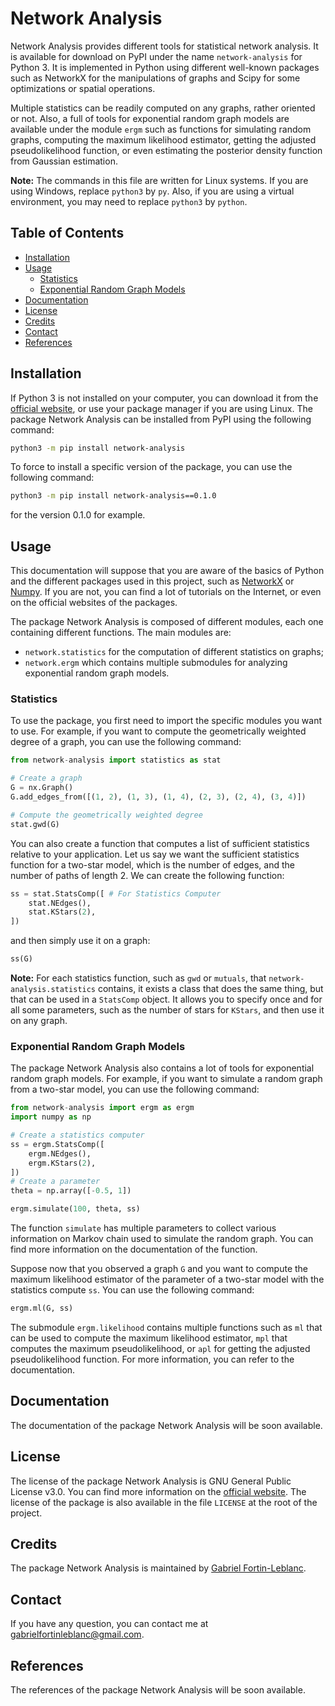 # Network Analysis <!-- omit in toc -->

Network Analysis provides different tools for statistical network analysis. It is available for download on PyPI under the name `network-analysis` for Python 3. It is implemented in Python using different well-known packages such as NetworkX for the manipulations of graphs and Scipy for some optimizations or spatial operations.

Multiple statistics can be readily computed on any graphs, rather oriented or not. Also, a full of tools for exponential random graph models are available under the module `ergm` such as functions for simulating random graphs, computing the maximum likelihood estimator, getting the adjusted pseudolikelihood function, or even estimating the posterior density function from Gaussian estimation.

**Note:** The commands in this file are written for Linux systems. If you are using Windows, replace `python3` by `py`. Also, if you are using a virtual environment, you may need to replace `python3` by `python`.

## Table of Contents <!-- omit in toc -->

- [Installation](#installation)
- [Usage](#usage)
  - [Statistics](#statistics)
  - [Exponential Random Graph Models](#exponential-random-graph-models)
- [Documentation](#documentation)
- [License](#license)
- [Credits](#credits)
- [Contact](#contact)
- [References](#references)

## Installation

If Python 3 is not installed on your computer, you can download it from the [official website](https://www.python.org/downloads/), or use your package manager if you are using Linux. The package Network Analysis can be installed from PyPI using the following command:

```bash
python3 -m pip install network-analysis
```

To force to install a specific version of the package, you can use the following command:

```bash
python3 -m pip install network-analysis==0.1.0
```

for the version 0.1.0 for example.

## Usage

This documentation will suppose that you are aware of the basics of Python and the different packages used in this project, such as [NetworkX](https://networkx.org/) or [Numpy](https://numpy.org/). If you are not, you can find a lot of tutorials on the Internet, or even on the official websites of the packages.

The package Network Analysis is composed of different modules, each one containing different functions. The main modules are:

- `network.statistics` for the computation of different statistics on graphs;
- `network.ergm` which contains multiple submodules for analyzing exponential random graph models.

### Statistics

To use the package, you first need to import the specific modules you want to use. For example, if you want to compute the geometrically weighted degree of a graph, you can use the following command:

```python
from network-analysis import statistics as stat

# Create a graph
G = nx.Graph()
G.add_edges_from([(1, 2), (1, 3), (1, 4), (2, 3), (2, 4), (3, 4)])

# Compute the geometrically weighted degree
stat.gwd(G)
```

You can also create a function that computes a list of sufficient statistics relative to your application. Let us say we want the sufficient statistics function for a two-star model, which is the number of edges, and the number of paths of length 2. We can create the following function:

```python
ss = stat.StatsComp([ # For Statistics Computer
    stat.NEdges(),
    stat.KStars(2),
])
```

and then simply use it on a graph:

```python
ss(G)
```

**Note:** For each statistics function, such as `gwd` or `mutuals`, that `network-analysis.statistics` contains, it exists a class that does the same thing, but that can be used in a `StatsComp` object. It allows you to specify once and for all some parameters, such as the number of stars for `KStars`, and then use it on any graph.

### Exponential Random Graph Models

The package Network Analysis also contains a lot of tools for exponential random graph models. For example, if you want to simulate a random graph from a two-star model, you can use the following command:

```python
from network-analysis import ergm as ergm
import numpy as np

# Create a statistics computer
ss = ergm.StatsComp([
    ergm.NEdges(),
    ergm.KStars(2),
])
# Create a parameter
theta = np.array([-0.5, 1])

ergm.simulate(100, theta, ss)
```

The function `simulate` has multiple parameters to collect various information on Markov chain used to simulate the random graph. You can find more information on the documentation of the function.

Suppose now that you observed a graph `G` and you want to compute the maximum likelihood estimator of the parameter of a two-star model with the statistics compute `ss`. You can use the following command:

```python
ergm.ml(G, ss)
```

The submodule `ergm.likelihood` contains multiple functions such as `ml` that can be used to compute the maximum likelihood estimator, `mpl` that computes the maximum pseudolikelihood, or `apl` for getting the adjusted pseudolikelihood function. For more information, you can refer to the documentation.

## Documentation

The documentation of the package Network Analysis will be soon available.

## License

The license of the package Network Analysis is GNU General Public License v3.0. You can find more information on the [official website](https://www.gnu.org/licenses/gpl-3.0.en.html). The license of the package is also available in the file `LICENSE` at the root of the project.

## Credits

The package Network Analysis is maintained by [Gabriel Fortin-Leblanc](https://github.com/gabriel-fortin-leblanc).

## Contact

If you have any question, you can contact me at [gabrielfortinleblanc@gmail.com](mailto:gabrielfortinleblanc@gmail.com).

## References

The references of the package Network Analysis will be soon available.
